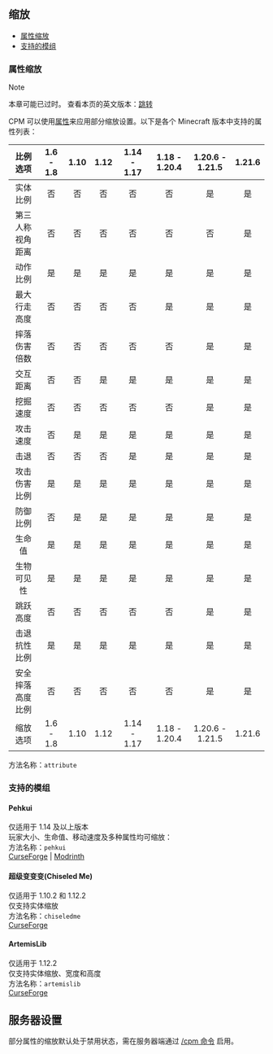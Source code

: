 
<a name="scaling"/>

## 缩放

- [属性缩放](#attribute-scaling)
- [支持的模组](#supported-mods)


<a name="attribute-scaling"/>

### 属性缩放
> [!NOTE]
> 本章可能已过时。
> 查看本页的英文版本：[跳转](https://github.com/tom5454/CustomPlayerModels/wiki/Scaling#attribute-scaling)

CPM 可以使用[属性](https://zh.minecraft.wiki/w/%E5%B1%9E%E6%80%A7/)来应用部分缩放设置。以下是各个 Minecraft 版本中支持的属性列表：

|     比例选项     | 1.6 - 1.8 | 1.10 | 1.12 | 1.14 - 1.17 | 1.18 - 1.20.4 | 1.20.6 - 1.21.5 | 1.21.6 |
| :--------------: | :-------: | :--: | :--: | :---------: | :-----------: | :-------------: | :----: |
|     实体比例     |    否     |  否  |  否  |     否      |      否       |       是        |   是   |
| 第三人称视角距离 |    否     |  否  |  否  |     否      |      否       |       否        |   是   |
|     动作比例     |    是     |  是  |  是  |     是      |      是       |       是        |   是   |
|   最大行走高度   |    否     |  否  |  否  |     否      |      是       |       是        |   是   |
|   摔落伤害倍数   |    否     |  否  |  否  |     否      |      否       |       是        |   是   |
|     交互距离     |    否     |  否  |  是  |     是      |      是       |       是        |   是   |
|     挖掘速度     |    否     |  否  |  否  |     否      |      否       |       是        |   是   |
|     攻击速度     |    否     |  是  |  是  |     是      |      是       |       是        |   是   |
|       击退       |    否     |  否  |  否  |     是      |      是       |       是        |   是   |
|   攻击伤害比例   |    是     |  是  |  是  |     是      |      是       |       是        |   是   |
|     防御比例     |    否     |  是  |  是  |     是      |      是       |       是        |   是   |
|      生命值      |    是     |  是  |  是  |     是      |      是       |       是        |   是   |
|    生物可见性    |    是     |  是  |  是  |     是      |      是       |       是        |   是   |
|     跳跃高度     |    否     |  否  |  否  |     否      |      否       |       是        |   是   |
|   击退抗性比例   |    是     |  是  |  是  |     是      |      是       |       是        |   是   |
| 安全摔落高度比例 |    否     |  否  |  否  |     否      |      否       |       是        |   是   |
|     缩放选项     | 1.6 - 1.8 | 1.10 | 1.12 | 1.14 - 1.17 | 1.18 - 1.20.4 | 1.20.6 - 1.21.5 | 1.21.6 |

方法名称：`attribute`


<a name="supported-mods"/>

### 支持的模组


<a name="pehkui"/>

#### Pehkui
仅适用于 1.14 及以上版本  
玩家大小、生命值、移动速度及多种属性均可缩放：  
方法名称：`pehkui`  
[CurseForge](https://www.curseforge.com/minecraft/mc-mods/pehkui) | [Modrinth](https://modrinth.com/mod/pehkui)  


<a name="chiseled-me"/>

#### 超级变变变(Chiseled Me)
仅适用于 1.10.2 和 1.12.2  
仅支持实体缩放  
方法名称：`chiseledme`  
[CurseForge](https://www.curseforge.com/minecraft/mc-mods/chiseled-me)  


<a name="artemislib"/>

#### ArtemisLib
仅适用于 1.12.2  
仅支持实体缩放、宽度和高度  
方法名称：`artemislib`  
[CurseForge](https://www.curseforge.com/minecraft/mc-mods/artemislib)  


<a name="server-settings"/>

## 服务器设置
部分属性的缩放默认处于禁用状态，需在服务器端通过 [/cpm 命令](https://github.com/tom5454/CustomPlayerModels/wiki/The--cpm-command-zh-CN#scaling) 启用。
